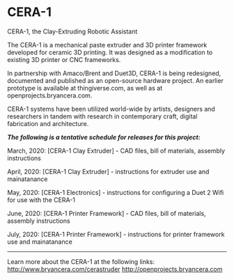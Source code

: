 # CERA-1
CERA-1, the Clay-Extruding Robotic Assistant

The CERA-1 is a mechanical paste extruder and 3D printer framework developed for ceramic 3D printing. 
It was designed as a modification to existing 3D printer or CNC frameworks.

In partnership with Amaco/Brent and Duet3D, CERA-1 is being redesigned, documented and published as an 
open-source hardware project. An earlier prototype is available at thingiverse.com, as well as at 
openprojects.bryancera.com. 

CERA-1 systems have been utilized world-wide by artists, designers and researchers in tandem with research 
in contemporary craft, digital fabrication and architecture. 

***The following is a tentative schedule for releases for this project:***

March, 2020:
[CERA-1 Clay Extruder] - CAD files, bill of materials, assembly instructions

April, 2020:
[CERA-1 Clay Extruder] - instructions for extruder use and mainatanance 

May, 2020:
[CERA-1 Electronics] - instructions for configuring a Duet 2 Wifi for use with the CERA-1

June, 2020:
[CERA-1 Printer Framework] - CAD files, bill of materials, assembly instructions

July, 2020:
[CERA-1 Printer Framework] - instructions for printer framework use and mainatanance

- - -

Learn more about the CERA-1 at the following links:
http://www.bryancera.com/cerastruder
http://openprojects.bryancera.com

